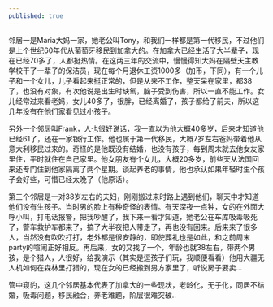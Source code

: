 ```yaml
---
published: true
---
```

邻居一是Maria大妈一家，她老公叫Tony，和我们一样都是第一代移民，不过他们是上个世纪60年代从葡萄牙移民到加拿大的。在加拿大已经生活了大半辈子，现在已经70多了，人都挺热情。在这两三年的交流中，慢慢得知大妈在隔壁天主教学校干了一辈子的保洁员，现在每个月退休工资1000多（加币，下同），有一个儿子和一个女儿，儿子看起来挺正常的，但是从来不工作，整天呆在家里，都38了，也没有对象，有次他说是出生时缺氧，脑子受到伤害，所以一直不能工作。女儿经常过来看老妈，女儿40多了，很胖，已经离婚了，孩子都给了前夫，所以这几年没有在他们家看见过小孩子。

另外一个邻居叫Frank，人也很好说话，我一直以为他大概40多岁，后来才知道他已经61了，还在一家银行工作。他也属于第一代移民，大概7岁左右爸妈带着他从意大利移民过来的。奇怪的是他既没有结婚，也没有孩子，每到周末就去他女友家里住，平时就住在自己家里。他女朋友有个女儿，大概20多岁，前些天从法国回来还专门住到他家隔离了两个星期。谈起养老的事情，他也承认如果年轻时生个孩子会好些，可惜已经太晚了（他原话）。

第三个邻居是一对38岁左右的夫妇，刚刚搬过来时路上遇到他们，聊天中才知道他们没有生孩子。当时男的脸上有种奇怪的表情。有天深夜一点钟，女的在外面大呼小叫，打电话报警，把我吵醒了，我下来一看才知道，她老公在车库吸毒吸死了，警车救护车都来了，搞了大半夜把人带走了，再也没有回来。后来来了很多人，当然没有吹吹打打，老外都是很安静的，即使葬礼也是如此，和之前周末party的喧闹正好相反。再后来，女的又找了一个，年龄也就38左右，带两个男孩，是个猎人，人很好，给我演示（其实是逗孩子们玩，我顺便看看）他用大疆无人机如何在森林里打猎的，现在女的已经搬到男方家里了，听说房子要卖...

管中窥豹，这几个邻居基本代表了加拿大的一些现状，老龄化，无子化，同居不结婚，吸毒问题，移民融合，养老难题，阶层很难突破..
